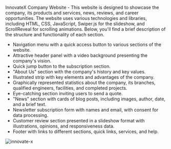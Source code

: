 InnovateX Company Website - This website is designed to showcase the company, its products and services, news, reviews, and career opportunities. The website uses various technologies and libraries, including HTML, CSS, JavaScript, Swiper.js for the slideshow, and ScrollReveal for scrolling animations. Below, you'll find a brief description of the structure and functionality of each section.

- Navigation menu with a quick access button to various sections of the website.
- Attractive header panel with a video background presenting the company's vision.
- Quick jump button to the subscription section.
- "About Us" section with the company's history and key values.
- Illustrated strip with key elements and advantages of the company.
- Graphically represented statistics about the company, its branches, qualified engineers, facilities, and completed projects.
- Eye-catching section inviting users to send a quote.
- "News" section with cards of blog posts, including images, author, date, and a brief text.
- Newsletter subscription form with names and email, with consent for data processing.
- Customer review section presented in a slideshow format with illustrations, opinions, and responsiveness data.
- Footer with links to different sections, quick links, services, and help.

![innovate-x](https://github.com/linimary/InnovateX./assets/125043957/d35d632b-103e-47eb-8b45-63be60c885a6)
